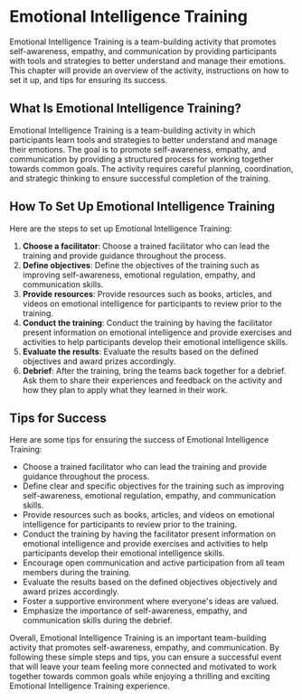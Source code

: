 Emotional Intelligence Training
==================================================================

Emotional Intelligence Training is a team-building activity that promotes self-awareness, empathy, and communication by providing participants with tools and strategies to better understand and manage their emotions. This chapter will provide an overview of the activity, instructions on how to set it up, and tips for ensuring its success.

What Is Emotional Intelligence Training?
----------------------------------------

Emotional Intelligence Training is a team-building activity in which participants learn tools and strategies to better understand and manage their emotions. The goal is to promote self-awareness, empathy, and communication by providing a structured process for working together towards common goals. The activity requires careful planning, coordination, and strategic thinking to ensure successful completion of the training.

How To Set Up Emotional Intelligence Training
---------------------------------------------

Here are the steps to set up Emotional Intelligence Training:

1. **Choose a facilitator**: Choose a trained facilitator who can lead the training and provide guidance throughout the process.
2. **Define objectives**: Define the objectives of the training such as improving self-awareness, emotional regulation, empathy, and communication skills.
3. **Provide resources**: Provide resources such as books, articles, and videos on emotional intelligence for participants to review prior to the training.
4. **Conduct the training**: Conduct the training by having the facilitator present information on emotional intelligence and provide exercises and activities to help participants develop their emotional intelligence skills.
5. **Evaluate the results**: Evaluate the results based on the defined objectives and award prizes accordingly.
6. **Debrief**: After the training, bring the teams back together for a debrief. Ask them to share their experiences and feedback on the activity and how they plan to apply what they learned in their work.

Tips for Success
----------------

Here are some tips for ensuring the success of Emotional Intelligence Training:

* Choose a trained facilitator who can lead the training and provide guidance throughout the process.
* Define clear and specific objectives for the training such as improving self-awareness, emotional regulation, empathy, and communication skills.
* Provide resources such as books, articles, and videos on emotional intelligence for participants to review prior to the training.
* Conduct the training by having the facilitator present information on emotional intelligence and provide exercises and activities to help participants develop their emotional intelligence skills.
* Encourage open communication and active participation from all team members during the training.
* Evaluate the results based on the defined objectives objectively and award prizes accordingly.
* Foster a supportive environment where everyone's ideas are valued.
* Emphasize the importance of self-awareness, empathy, and communication skills during the debrief.

Overall, Emotional Intelligence Training is an important team-building activity that promotes self-awareness, empathy, and communication. By following these simple steps and tips, you can ensure a successful event that will leave your team feeling more connected and motivated to work together towards common goals while enjoying a thrilling and exciting Emotional Intelligence Training experience.
